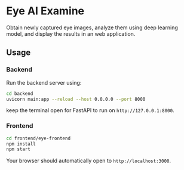 # Eye AI Examine

Obtain newly captured eye images, analyze them using deep learning model, and display the results in an web application.

## Usage
### Backend

Run the backend server using:

```bash
cd backend
uvicorn main:app --reload --host 0.0.0.0 --port 8000
```

keep the terminal open for FastAPI to run on `http://127.0.0.1:8000`.

### Frontend

```bash
cd frontend/eye-frontend
npm install
npm start
```

Your browser should automatically open to `http://localhost:3000`.

